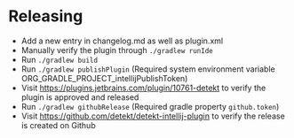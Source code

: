 # Releasing

- Add a new entry in changelog.md as well as plugin.xml
- Manually verify the plugin through `./gradlew runIde`
- Run `./gradlew build`
- Run `./gradlew publishPlugin` (Required system environment variable ORG_GRADLE_PROJECT_intellijPublishToken)
- Visit https://plugins.jetbrains.com/plugin/10761-detekt to verify the plugin is approved and released
- Run `./gradlew githubRelease` (Required gradle property `github.token`)
- Visit https://github.com/detekt/detekt-intellij-plugin to verify the release is created on Github
